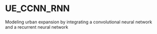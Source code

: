# UE_CCNN_RNN
Modeling urban expansion by integrating a convolutional neural network and a recurrent neural network
